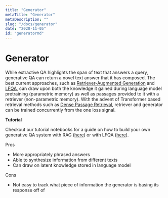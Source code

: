 ```yaml
---
title: "Generator"
metaTitle: "Generator"
metaDescription: ""
slug: "/docs/generator"
date: "2020-11-05"
id: "generatormd"
---
```


# Generator

While extractive QA highlights the span of text that answers a query,
generative QA can return a novel text answer that it has composed.
The best current approaches, such as [Retriever-Augmented Generation](https://arxiv.org/abs/2005.11401) and [LFQA](https://yjernite.github.io/lfqa.html),
can draw upon both the knowledge it gained during language model pretraining (parametric memory)
as well as passages provided to it with a retriever (non-parametric memory).
With the advent of Transformer based retrieval methods such as [Dense Passage Retrieval](https://arxiv.org/abs/2004.04906),
retriever and generator can be trained concurrently from the one loss signal.

<div class="recommendation">

**Tutorial**

Checkout our tutorial notebooks for a guide on how to build your own generative QA system with RAG ([here](/docs/latest/tutorial7md))
or with LFQA ([here](/docs/latest/tutorial12md)).

</div>

Pros
* More appropriately phrased answers
* Able to synthesize information from different texts
* Can draw on latent knowledge stored in language model

Cons
* Not easy to track what piece of information the generator is basing its response off of


